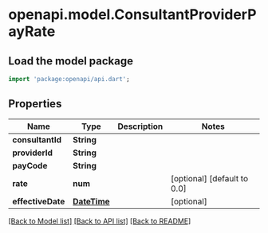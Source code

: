 # openapi.model.ConsultantProviderPayRate

## Load the model package
```dart
import 'package:openapi/api.dart';
```

## Properties
Name | Type | Description | Notes
------------ | ------------- | ------------- | -------------
**consultantId** | **String** |  | 
**providerId** | **String** |  | 
**payCode** | **String** |  | 
**rate** | **num** |  | [optional] [default to 0.0]
**effectiveDate** | [**DateTime**](DateTime.md) |  | [optional] 

[[Back to Model list]](../README.md#documentation-for-models) [[Back to API list]](../README.md#documentation-for-api-endpoints) [[Back to README]](../README.md)


